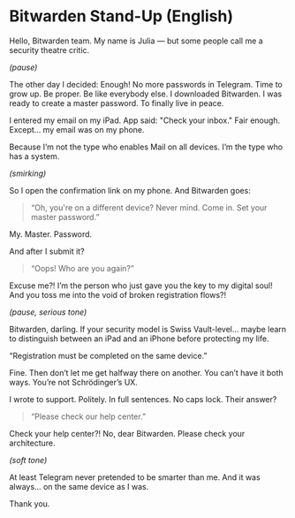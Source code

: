 # Bitwarden Stand-Up (English)

Hello, Bitwarden team. My name is Julia — but some people call me a security theatre critic.

*(pause)*

The other day I decided: Enough! No more passwords in Telegram. Time to grow up. Be proper. Be like everybody else.
I downloaded Bitwarden. I was ready to create a master password. To finally live in peace.

I entered my email on my iPad. App said: "Check your inbox."
Fair enough. Except… my email was on my phone.

Because I’m not the type who enables Mail on all devices. I’m the type who has a system.

*(smirking)*

So I open the confirmation link on my phone.
And Bitwarden goes:
> “Oh, you're on a different device? Never mind. Come in. Set your master password.”

My. Master. Password.

And after I submit it?
> “Oops! Who are you again?”

Excuse me?! I’m the person who just gave you the key to my digital soul!
And you toss me into the void of broken registration flows?!

*(pause, serious tone)*

Bitwarden, darling. If your security model is Swiss Vault-level… maybe learn to distinguish between an iPad and an iPhone before protecting my life.

“Registration must be completed on the same device.”

Fine. Then don’t let me get halfway there on another.
You can’t have it both ways. You’re not Schrödinger’s UX.

I wrote to support. Politely. In full sentences. No caps lock.
Their answer?
> “Please check our help center.”

Check your help center?!
No, dear Bitwarden. Please check your architecture.

*(soft tone)*

At least Telegram never pretended to be smarter than me.
And it was always… on the same device as I was.

Thank you.
